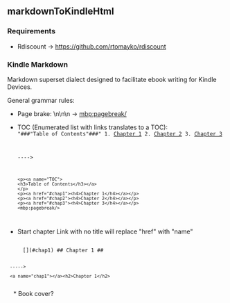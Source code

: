 markdownToKindleHtml
--------------------

### Requirements

  * Rdiscount -> https://github.com/rtomayko/rdiscount

### Kindle Markdown

Markdown superset dialect designed to facilitate ebook writing for Kindle Devices.

General grammar rules:

 * Page brake: \n\n\n -> <mbp:pagebreak/>
 
 * TOC (Enumerated list with links translates to a TOC): 
      <code>
      "###"Table of Contents"###"
       1.  [Chapter 1](#chap1)
       2.  [Chapter 2](#chap2)
       3.  [Chapter 3](#chap3)

     ---->
 
       <p><a name="TOC">
       <h3>Table of Contents</h3></a>
       </p> 
       <p><a href="#chap1"><h4>Chapter 1</h4></a></p> 
       <p><a href="#chap2"><h4>Chapter 2</h4></a></p> 
       <p><a href="#chap3"><h4>Chapter 3</h4></a></p> 
       <mbp:pagebreak/>
   </code>
 * Start chapter
     Link with no title will replace "href" with "name"     

  <code>
     [](#chap1) ## Chapter 1 ##

     ----->
     
     <a name="chap1"></a><h2>Chapter 1</h2>
  </code>
 * Book cover?
